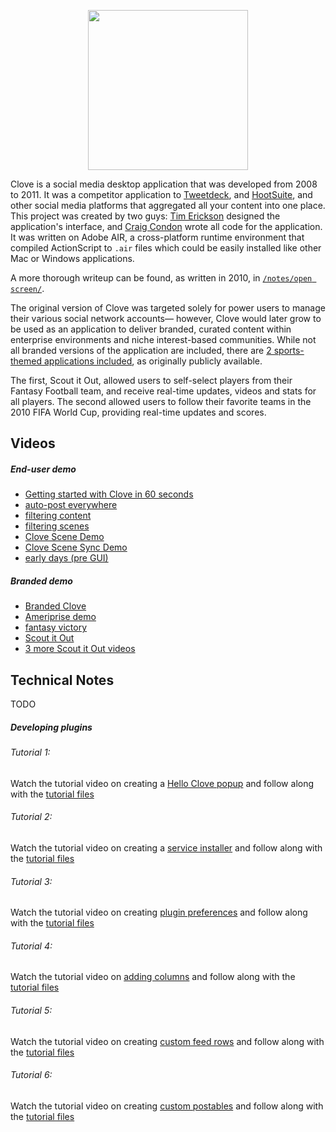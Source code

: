 <p align="center">
  <img src="https://raw.githubusercontent.com/crcn/clove/master/design/Clove%20Icon/Clove.png" width="256" height="256" />
</p>

Clove is a social media desktop application that was developed from 2008 to 2011. It was a competitor application to [Tweetdeck](https://tweetdeck.twitter.com/), and [HootSuite](https://hootsuite.com/), and other social media platforms that aggregated all your content into one place. This project was created by two guys: [Tim Erickson](https://neutyp.com/) designed the application's interface, and
[Craig Condon](http://crcn.io/) wrote all code for the application. It was written on Adobe AIR, a cross-platform runtime environment that compiled ActionScript to `.air` files which could be easily installed like other Mac or Windows applications.

A more thorough writeup can be found, as written in 2010, in [`/notes/open screen/`](https://github.com/crcn/clove/blob/master/notes/open%20screen/Writeup.pdf).

The original version of Clove was targeted solely for power users to manage their various social network accounts— however, Clove would later grow to be used as an application to deliver branded, curated content within enterprise environments and niche interest-based communities. While not all branded versions of the application are included, there are [2 sports-themed applications included](https://github.com/crcn/clove/tree/master/compiled%20air%20apps/partner%20versions), as originally publicly available.

The first, Scout it Out, allowed users to self-select players from their Fantasy Football team, and receive real-time updates, videos and stats for all players. The second allowed users to follow their favorite teams in the 2010 FIFA World Cup, providing real-time updates and scores.

## Videos

##### End-user demo
- [Getting started with Clove in 60 seconds](https://www.youtube.com/watch?v=-evt55kkfo8)
- [auto-post everywhere](https://www.youtube.com/watch?v=R1gFjgVzvPs)
- [filtering content](https://www.youtube.com/watch?v=J9NWqjvhq8k)
- [filtering scenes](https://www.youtube.com/watch?v=QR9jhARbFME)
- [Clove Scene Demo](https://www.youtube.com/watch?v=4mfpifCktpo)
- [Clove Scene Sync Demo](https://www.youtube.com/watch?v=dgrVWxYM7Ik)
- [early days (pre GUI)](https://www.youtube.com/playlist?list=PL_9d3q-RYY-sEuTMOnuYjzhz_j5-YK1Sw)

##### Branded demo
- [Branded Clove](https://www.youtube.com/watch?v=oZ2HeK3nx7Y)
- [Ameriprise demo](https://www.youtube.com/watch?v=v1EYy-qLHJE)
- [fantasy victory](https://www.youtube.com/watch?v=3XQishsk3OI)
- [Scout it Out](https://www.youtube.com/watch?v=Lhbk0Jo3C9Y)
- [3 more Scout it Out videos](https://www.youtube.com/playlist?list=PL_9d3q-RYY-ubIBC8fyT1uRi3GlcTJbch)


## Technical Notes

TODO

##### Developing plugins

###### Tutorial 1: 
Watch the tutorial video on creating a [Hello Clove popup](https://www.youtube.com/watch?v=R6ifiva5Jzg&feature=youtu.be) and follow along with the [tutorial files](https://github.com/crcn/clove/tree/master/tutorial%20demos%20\(video\)/1%20hello%20clove/)

###### Tutorial 2: 
Watch the tutorial video on creating a [service installer](https://www.youtube.com/watch?v=vJe5sbpMYo8&feature=youtu.be) and follow along with the [tutorial files](https://github.com/crcn/clove/tree/master/tutorial%20demos%20\(video\)/2%20creating%20a%20service%20installer/)

###### Tutorial 3: 
Watch the tutorial video on creating [plugin preferences](https://youtu.be/MnkIuIB74mc) and follow along with the [tutorial files](https://github.com/crcn/clove/tree/master/tutorial%20demos%20\(video\)/3%20creating%20preferences)

###### Tutorial 4: 
Watch the tutorial video on [adding columns](https://www.youtube.com/watch?v=n3ME85D00OI&feature=youtu.be) and follow along with the [tutorial files](https://github.com/crcn/clove/tree/master/tutorial%20demos%20\(video\)/4%20creating%20columns)

###### Tutorial 5: 
Watch the tutorial video on creating [custom feed rows](https://www.youtube.com/watch?v=wFASqCYWBSM&feature=youtu.be) and follow along with the [tutorial files](https://github.com/crcn/clove/tree/master/tutorial%20demos%20\(video\)/5%20custom%20column%20rows)

###### Tutorial 6: 
Watch the tutorial video on creating [custom postables](https://www.youtube.com/watch?v=EisDsSuXIBk&feature=youtu.be) and follow along with the [tutorial files](https://github.com/crcn/clove/tree/master/tutorial%20demos%20\(video\)/6%20creating%20postables)
